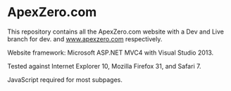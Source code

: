 ApexZero.com
============

This repository contains all the ApexZero.com website with a Dev and Live
branch for dev. and www.apexzero.com respectively. 

Website framework: Microsoft ASP.NET MVC4 with Visual Studio 2013. 

Tested against Internet Explorer 10, Mozilla Firefox 31, and Safari 7.

JavaScript required for most subpages. 
